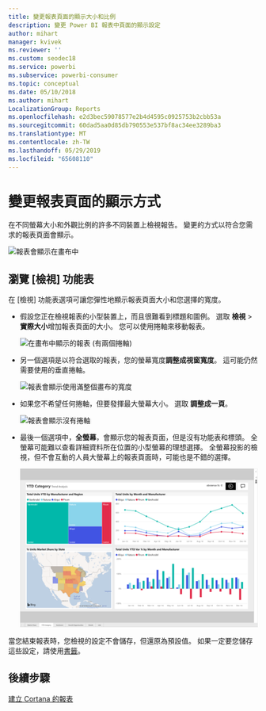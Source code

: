 ```yaml
---
title: 變更報表頁面的顯示大小和比例
description: 變更 Power BI 報表中頁面的顯示設定
author: mihart
manager: kvivek
ms.reviewer: ''
ms.custom: seodec18
ms.service: powerbi
ms.subservice: powerbi-consumer
ms.topic: conceptual
ms.date: 05/10/2018
ms.author: mihart
LocalizationGroup: Reports
ms.openlocfilehash: e2d3bec59078577e2b4d4595c0925753b2cbb53a
ms.sourcegitcommit: 60dad5aa0d85db790553e537bf8ac34ee3289ba3
ms.translationtype: MT
ms.contentlocale: zh-TW
ms.lasthandoff: 05/29/2019
ms.locfileid: "65608110"
---
```

# <a name="change-the-display-of-a-report-page"></a>變更報表頁面的顯示方式
在不同螢幕大小和外觀比例的許多不同裝置上檢視報告。  變更的方式以符合您需求的報表頁面會顯示。    

![報表會顯示在畫布中](media/end-user-report-view/power-bi-report.png)

## <a name="explore-the-view-menu"></a>瀏覽 [檢視] 功能表
在 [檢視] 功能表選項可讓您彈性地顯示報表頁面大小和您選擇的寬度。

- 假設您正在檢視報表的小型裝置上，而且很難看到標題和圖例。  選取 **檢視** > **實際大小**增加報表頁面的大小。 您可以使用捲軸來移動報表。 

    ![在畫布中顯示的報表 (有兩個捲軸)](media/end-user-report-view/power-bi-actual-size-new.png)


- 另一個選項是以符合選取的報表，您的螢幕寬度**調整成視窗寬度**。 這可能仍然需要使用的垂直捲軸。

  ![報表會顯示使用滿整個畫布的寬度](media/end-user-report-view/power-bi-fit-to-width-new.png)

- 如果您不希望任何捲軸，但要發揮最大螢幕大小。  選取 **調整成一頁**。

   ![報表會顯示沒有捲軸](media/end-user-report-view/power-bi-fit-to-width.png)

   
- 最後一個選項中，**全螢幕**，會顯示您的報表頁面，但是沒有功能表和標頭。 全螢幕可能難以查看詳細資料所在位置的小型螢幕的理想選擇。  全螢幕投影的檢視，但不會互動的人員大螢幕上的報表頁面時，可能也是不錯的選擇。  

    ![報表會顯示全螢幕](media/end-user-report-view/power-bi-full-screen.png)

當您結束報表時，您檢視的設定不會儲存，但還原為預設值。 如果一定要您儲存這些設定，請使用[書籤](end-user-bookmarks.md)。 

## <a name="next-steps"></a>後續步驟
[建立 Cortana 的報表](../service-cortana-answer-cards.md)
